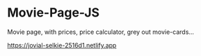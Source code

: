 # Movie-Page-JS
Movie page, with prices, price calculator, grey out movie-cards...

https://jovial-selkie-2516d1.netlify.app
